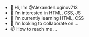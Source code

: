 - 👋 Hi, I’m @AlexanderLoginov713
- 👀 I’m interested in HTML, CSS, JS
- 🌱 I’m currently learning HTML, CSS
- 💞️ I’m looking to collaborate on ...
- 📫 How to reach me ...

<!---
AlexanderLoginov713/AlexanderLoginov713 is a ✨ special ✨ repository because its `README.md` (this file) appears on your GitHub profile.
You can click the Preview link to take a look at your changes.
--->
